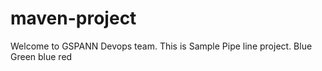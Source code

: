 # maven-project ##

Welcome to GSPANN Devops team.
This is Sample Pipe line project.
Blue
Green
blue
red
